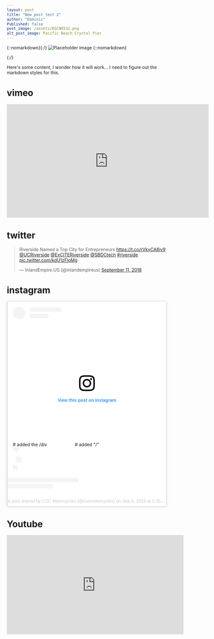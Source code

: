 ```yaml
---
layout: post
title: "New post test 2"
author: "Dominic"
Published: false
post_image: /assets/DSCN9532.png
alt_post_image: Pacific Beach Crystal Pier
---
```


{::nomarkdown}</div>{:/}
![Placeholder image](https://placehold.it/800x400 "Placeholder image")
{::nomarkdown}<div class="tight">{:/}

Here's some content, I wonder how it will work… I need to figure out the markdown styles for this.

# vimeo
<iframe src="https://player.vimeo.com/video/145221080" width="640" height="360" frameborder="0" webkitallowfullscreen mozallowfullscreen allowfullscreen></iframe>

# twitter
<blockquote class="twitter-tweet" data-lang="en"><p lang="en" dir="ltr">Riverside Named a Top City for Entrepreneurs <a href="https://t.co/rVkyCA8iv9">https://t.co/rVkyCA8iv9</a> <a href="https://twitter.com/UCRiverside?ref_src=twsrc%5Etfw">@UCRiverside</a> <a href="https://twitter.com/ExCITERiverside?ref_src=twsrc%5Etfw">@ExCITERiverside</a> <a href="https://twitter.com/SBDCtech?ref_src=twsrc%5Etfw">@SBDCtech</a> <a href="https://twitter.com/hashtag/riverside?src=hash&amp;ref_src=twsrc%5Etfw">#riverside</a> <a href="https://t.co/kdU1zFloMg">pic.twitter.com/kdU1zFloMg</a></p>&mdash; InlandEmpire.US (@inlandempireus) <a href="https://twitter.com/inlandempireus/status/1039543429821345799?ref_src=twsrc%5Etfw">September 11, 2018</a></blockquote>
<script async src="https://platform.twitter.com/widgets.js" charset="utf-8"></script>

# instagram
<blockquote 
  class="instagram-media" 
  data-instgrm-permalink="https://www.instagram.com/p/BnZ6zy0AP5n/?utm_source=ig_embed_loading" 
  data-instgrm-version="12"style=" 
    background:#FFF; b
    order:0; b
    order-radius:3px; 
    box-shadow:0 0 1px 0 rgba(0,0,0,0.5),0 1px 10px 0 rgba(0,0,0,0.15); 
    margin: 1px; 
    max-width:540px; 
    min-width:326px; 
    padding:0; 
    width:99.375%; 
    width:-webkit-calc(100% - 2px); 
    width:calc(100% - 2px);
    ">
  <div style="padding:16px;"> 
  <a href="https://www.instagram.com/p/BnZ6zy0AP5n/?utm_source=ig_embed_loading" 
   style=" 
          background:#FFFFFF; 
          line-height:0; 
          padding:0 0; 
          text-align:center; 
          text-decoration:none; 
          width:100%;" 
   target="_blank"
  > 
  <div style=" 
          display: flex; 
          flex-direction: row; 
          align-items: center;
  "> 
    <div style="
            background-color: #F4F4F4; 
            border-radius: 50%; 
            flex-grow: 0; 
            height: 40px; 
            margin-right: 14px; 
            width: 40px;
    ">
    </div>
    <div style="
            display: flex; 
            flex-direction: column; 
            flex-grow: 1; 
            justify-content: center;
    "> 
      <div style=" 
              background-color: #F4F4F4; 
              border-radius: 4px; 
              flex-grow: 0; 
              height: 14px; 
              margin-bottom: 6px; 
              width: 100px;">
       </div> 
       <div style=" 
              background-color: #F4F4F4; 
              border-radius: 4px; 
              flex-grow: 0; 
              height: 14px; 
              width: 60px;
        ">
      </div>
    </div>
  </div>
  <div style="
          padding: 19% 0;
  ">
  </div>
  <div style="
          display:block; 
          height:50px; 
          margin:0 auto 12px; 
          width:50px;
  ">
  <svg 
          width="50px" 
          height="50px" 
          viewBox="0 0 60 60" 
          version="1.1" 
          xmlns="http://www.w3.org/2000/svg" 
          xmlns:xlink="http://www.w3.org/1999/xlink"
  >
  <g 
          stroke="none" 
          stroke-width="1" 
          fill="none" 
          fill-rule="evenodd"
  >
    <g 
            transform="translate(-511.000000, -20.000000)" 
            fill="#000000"
    >
      <g>
        <path d="M556.869,30.41 C554.814,30.41 553.148,32.076 553.148,34.131 C553.148,36.186 554.814,37.852 556.869,37.852 C558.924,37.852 560.59,36.186 560.59,34.131 C560.59,32.076 558.924,30.41 556.869,30.41 M541,60.657 C535.114,60.657 530.342,55.887 530.342,50 C530.342,44.114 535.114,39.342 541,39.342 C546.887,39.342 551.658,44.114 551.658,50 C551.658,55.887 546.887,60.657 541,60.657 M541,33.886 C532.1,33.886 524.886,41.1 524.886,50 C524.886,58.899 532.1,66.113 541,66.113 C549.9,66.113 557.115,58.899 557.115,50 C557.115,41.1 549.9,33.886 541,33.886 M565.378,62.101 C565.244,65.022 564.756,66.606 564.346,67.663 C563.803,69.06 563.154,70.057 562.106,71.106 C561.058,72.155 560.06,72.803 558.662,73.347 C557.607,73.757 556.021,74.244 553.102,74.378 C549.944,74.521 548.997,74.552 541,74.552 C533.003,74.552 532.056,74.521 528.898,74.378 C525.979,74.244 524.393,73.757 523.338,73.347 C521.94,72.803 520.942,72.155 519.894,71.106 C518.846,70.057 518.197,69.06 517.654,67.663 C517.244,66.606 516.755,65.022 516.623,62.101 C516.479,58.943 516.448,57.996 516.448,50 C516.448,42.003 516.479,41.056 516.623,37.899 C516.755,34.978 517.244,33.391 517.654,32.338 C518.197,30.938 518.846,29.942 519.894,28.894 C520.942,27.846 521.94,27.196 523.338,26.654 C524.393,26.244 525.979,25.756 528.898,25.623 C532.057,25.479 533.004,25.448 541,25.448 C548.997,25.448 549.943,25.479 553.102,25.623 C556.021,25.756 557.607,26.244 558.662,26.654 C560.06,27.196 561.058,27.846 562.106,28.894 C563.154,29.942 563.803,30.938 564.346,32.338 C564.756,33.391 565.244,34.978 565.378,37.899 C565.522,41.056 565.552,42.003 565.552,50 C565.552,57.996 565.522,58.943 565.378,62.101 M570.82,37.631 C570.674,34.438 570.167,32.258 569.425,30.349 C568.659,28.377 567.633,26.702 565.965,25.035 C564.297,23.368 562.623,22.342 560.652,21.575 C558.743,20.834 556.562,20.326 553.369,20.18 C550.169,20.033 549.148,20 541,20 C532.853,20 531.831,20.033 528.631,20.18 C525.438,20.326 523.257,20.834 521.349,21.575 C519.376,22.342 517.703,23.368 516.035,25.035 C514.368,26.702 513.342,28.377 512.574,30.349 C511.834,32.258 511.326,34.438 511.181,37.631 C511.035,40.831 511,41.851 511,50 C511,58.147 511.035,59.17 511.181,62.369 C511.326,65.562 511.834,67.743 512.574,69.651 C513.342,71.625 514.368,73.296 516.035,74.965 C517.703,76.634 519.376,77.658 521.349,78.425 C523.257,79.167 525.438,79.673 528.631,79.82 C531.831,79.965 532.853,80.001 541,80.001 C549.148,80.001 550.169,79.965 553.369,79.82 C556.562,79.673 558.743,79.167 560.652,78.425 C562.623,77.658 564.297,76.634 565.965,74.965 C567.633,73.296 568.659,71.625 569.425,69.651 C570.167,67.743 570.674,65.562 570.82,62.369 C570.966,59.17 571,58.147 571,50 C571,41.851 570.966,40.831 570.82,37.631">
        </path>
      </g>
    </g>
  </g>
  </svg>
  </div>
  <div style="
        padding-top: 8px;
  "> 
    <div style=" 
          color:#3897f0; 
          font-family:Arial,sans-serif; 
          font-size:14px; 
          font-style:normal; 
          font-weight:550; 
          line-height:18px;
    "> 
    View this post on Instagram
    </div>
  </div>
  <div style="
          padding: 12.5% 0;
  ">
  </div> 
  <div style="
          display: flex; 
          flex-direction: row; 
          margin-bottom: 14px; 
          align-items: center;
  ">
  </div> # added the /div
  <div> # added "/" 
    <div style="
            background-color: #F4F4F4; 
            border-radius: 50%; 
            height: 12.5px; 
            width: 12.5px; 
            transform: translateX(0px) 
            translateY(7px);">
    </div> 
    <div style="
            background-color: #F4F4F4; 
            height: 12.5px; 
            transform: rotate(-45deg) translateX(3px) translateY(1px); 
            width: 12.5px; 
            flex-grow: 0; 
            margin-right: 14px; 
            margin-left: 2px;
    ">
    </div> 
    <div style="
            background-color: #F4F4F4; 
            border-radius: 50%; 
            height: 12.5px; 
            width: 12.5px; 
            transform: translateX(9px) translateY(-18px);
    ">
    </div>
  </div>
  <div style="
          margin-left: 8px;
  "> 
    <div style=" 
            background-color: #F4F4F4; 
            border-radius: 50%; 
            flex-grow: 0; 
            height: 20px; 
            width: 20px;">
    </div> 
    <div style=" 
            width: 0; 
            height: 0; 
            border-top: 2px solid transparent; 
            border-left: 6px solid #f4f4f4; 
            border-bottom: 2px solid transparent; 
            transform: translateX(16px) translateY(-4px) rotate(30deg)
    ">
    </div>
  </div>
    <div style="
              margin-left: auto;
    "> 
      <div style=" 
                width: 0px; 
                border-top: 8px solid #F4F4F4; 
                border-right: 8px solid transparent; 
                transform: translateY(16px);
      ">
      </div> 
      <div style=" 
                background-color: #F4F4F4; 
                flex-grow: 0; 
                height: 12px; 
                width: 16px; 
                transform: translateY(-4px);
      ">
      </div> 
      <div style=" 
                width: 0; 
                height: 0; 
                border-top: 8px solid #F4F4F4; 
                border-left: 8px solid transparent; 
                transform: translateY(-4px) translateX(8px);
      ">
      </div>
    </div>
  </div> 
  <div style="display: flex; flex-direction: column; flex-grow: 1; justify-content: center; margin-bottom: 24px;"> <div style=" background-color: #F4F4F4; border-radius: 4px; flex-grow: 0; height: 14px; margin-bottom: 6px; width: 224px;"></div> <div style=" background-color: #F4F4F4; border-radius: 4px; flex-grow: 0; height: 14px; width: 144px;"></div></div></a><p style=" color:#c9c8cd; font-family:Arial,sans-serif; font-size:14px; line-height:17px; margin-bottom:0; margin-top:8px; overflow:hidden; padding:8px 0 7px; text-align:center; text-overflow:ellipsis; white-space:nowrap;"><a href="https://www.instagram.com/p/BnZ6zy0AP5n/?utm_source=ig_embed_loading" style=" color:#c9c8cd; font-family:Arial,sans-serif; font-size:14px; font-style:normal; font-weight:normal; line-height:17px; text-decoration:none;" target="_blank">A post shared by CSC Motorcycles (@cscmotorcycles)</a> on <time style=" font-family:Arial,sans-serif; font-size:14px; line-height:17px;" datetime="2018-09-07T00:35:31+00:00">Sep 6, 2018 at 5:35pm PDT</time></p></div></blockquote> <script async defer src="https://www.instagram.com/embed.js"></script>

# Youtube
<iframe width="560" height="315" src="https://www.youtube.com/embed/AC7hc2yZxdY" frameborder="0" allow="autoplay; encrypted-media" allowfullscreen></iframe>
